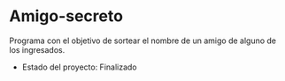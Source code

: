 # Amigo-secreto
Programa con el objetivo de sortear el nombre de un amigo de alguno de los ingresados.
- Estado del proyecto: Finalizado
